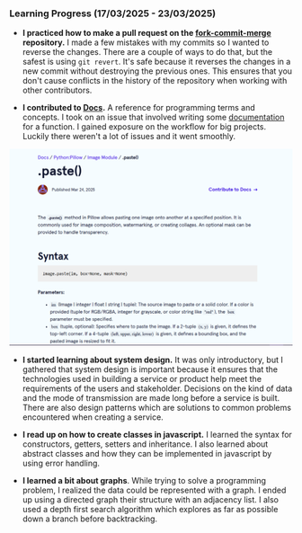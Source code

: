 ### Learning Progress (17/03/2025 - 23/03/2025)

- **I practiced how to make a pull request on the [fork-commit-merge](https://github.com/fork-commit-merge) repository.** I made a few mistakes with my commits so I wanted to reverse the changes. There are a couple of ways to do that, but the safest is using `git revert`. It's safe because it reverses the changes in a new commit without destroying the previous ones. This ensures that you don't cause conflicts in the history of the repository when working with other contributors. 

- **I contributed to [Docs](https://www.codecademy.com/resources/docs).** A reference for programming terms and concepts. I took on an issue that involved writing some [documentation](https://www.codecademy.com/resources/docs/pillow/image/paste) for a function. I gained exposure on the workflow for big projects. Luckily there weren't a lot of issues and it went smoothly.

![my contribution](media/week001/paste.png)

- **I started learning about system design.** It was only introductory, but I gathered that system design is important because it ensures that the technologies used in building a service or product help meet the requirements of the users and stakeholder. Decisions on the kind of data and the mode of transmission are made long before a service is built. There are also design patterns which are solutions to common problems encountered when creating a service.

- **I read up on how to create classes in javascript.** I learned the syntax for constructors, getters, setters and inheritance. I also learned about abstract classes and how they can be implemented in javascript by using error handling.

- **I learned a bit about graphs**. While trying to solve a programming problem, I realized the data could be represented with a graph. I ended up using a directed graph their structure with an adjacency list. I also used a depth first search algorithm which explores as far as possible down a branch before backtracking.
